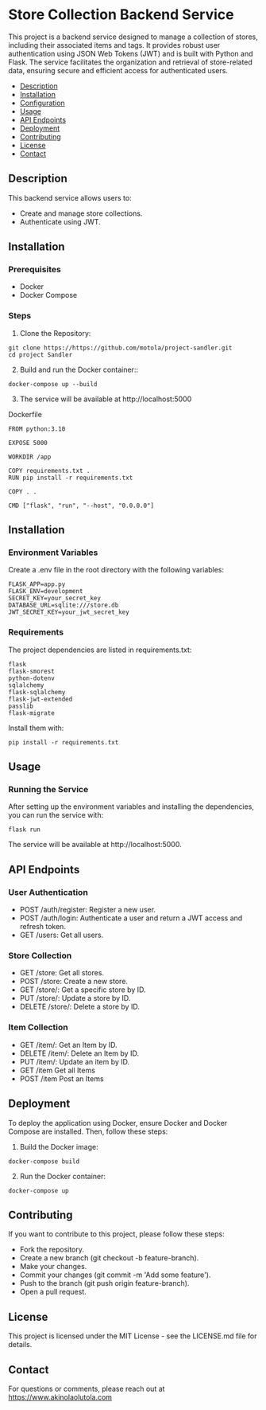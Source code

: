 # Store Collection Backend Service

This project is a backend service designed to manage a collection of stores, including their associated items and tags. It provides robust user authentication using JSON Web Tokens (JWT) and is built with Python and Flask. The service facilitates the organization and retrieval of store-related data, ensuring secure and efficient access for authenticated users.

- [Description](#Description)
- [Installation](#Installation)
- [Configuration](#Configuration)
- [Usage](#Usage)
- [API Endpoints](#APIEndpoints)
- [Deployment](#Deployment)
- [Contributing](#Contributing)
- [License](#License)
- [Contact](#Contact)

## Description
This backend service allows users to:

- Create and manage store collections.
- Authenticate using JWT.

## Installation

### Prerequisites
- Docker
- Docker Compose

### Steps
1. Clone the Repository:
`````
git clone https://https://github.com/motola/project-sandler.git
cd project Sandler
``````````
2. Build and run the Docker container::
`````
docker-compose up --build
``````````
3. The service will be available at http://localhost:5000

Dockerfile
`````
FROM python:3.10

EXPOSE 5000

WORKDIR /app

COPY requirements.txt .
RUN pip install -r requirements.txt

COPY . .

CMD ["flask", "run", "--host", "0.0.0.0"]

``````````
## Installation

### Environment Variables
Create a .env file in the root directory with the following variables:
`````
FLASK_APP=app.py
FLASK_ENV=development
SECRET_KEY=your_secret_key
DATABASE_URL=sqlite:///store.db
JWT_SECRET_KEY=your_jwt_secret_key
`````
### Requirements
The project dependencies are listed in requirements.txt:
`````
flask
flask-smorest
python-dotenv
sqlalchemy
flask-sqlalchemy
flask-jwt-extended
passlib
flask-migrate

`````
Install them with:

`````
pip install -r requirements.txt

`````

## Usage
### Running the Service
After setting up the environment variables and installing the dependencies, you can run the service with:

``````
flask run
``````

The service will be available at http://localhost:5000.

## API Endpoints
### User Authentication

- POST /auth/register: Register a new user.
- POST /auth/login: Authenticate a user and return a JWT access and refresh token.
- GET /users: Get all users.

### Store Collection

- GET /store: Get all stores.
- POST /store: Create a new store.
- GET /store/<id>: Get a specific store by ID.
- PUT /store/<id>: Update a store by ID.
- DELETE /store/<id>: Delete a store by ID.

### Item Collection
- GET /item/<id>: Get an Item by ID.
- DELETE /item/<id>: Delete an Item by ID.
- PUT /item/<id>: Update an item by ID.
- GET /item Get all Items
- POST /item Post an Items 

## Deployment
To deploy the application using Docker, ensure Docker and Docker Compose are installed. Then, follow these steps:

1. Build the Docker image:
````
docker-compose build
`````
2. Run the Docker container:
`````
docker-compose up
`````
## Contributing
If you want to contribute to this project, please follow these steps:

- Fork the repository.
- Create a new branch (git checkout -b feature-branch).
- Make your changes.
- Commit your changes (git commit -m 'Add some feature').
- Push to the branch (git push origin feature-branch).
- Open a pull request.

## License
This project is licensed under the MIT License - see the LICENSE.md file for details.


## Contact
For questions or comments, please reach out at https://www.akinolaolutola.com


